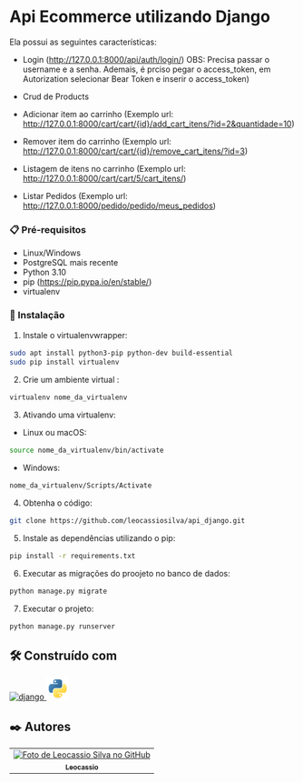 # Api Ecommerce utilizando Django


Ela possui as seguintes características:

* Login (http://127.0.0.1:8000/api/auth/login/) OBS: Precisa passar o username e a senha. Ademais, é prciso pegar o access_token, em  Autorization selecionar Bear Token e inserir o access_token)

* Crud de Products

* Adicionar item ao carrinho (Exemplo url: http://127.0.0.1:8000/cart/cart/{id}/add_cart_itens/?id=2&quantidade=10) 

* Remover item do carrinho (Exemplo url: http://127.0.0.1:8000/cart/cart/{id}/remove_cart_itens/?id=3) 

* Listagem de itens no carrinho (Exemplo url: http://127.0.0.1:8000/cart/cart/5/cart_itens/) 

* Listar Pedidos (Exemplo url: http://127.0.0.1:8000/pedido/pedido/meus_pedidos) 

### 📋 Pré-requisitos

- Linux/Windows
- PostgreSQL mais recente
- Python 3.10
- pip (https://pip.pypa.io/en/stable/)
- virtualenv 

### 🔧 Instalação

1. Instale o virtualenvwrapper:
```bash
sudo apt install python3-pip python-dev build-essential
sudo pip install virtualenv
```

2. Crie um ambiente virtual :

```bash
virtualenv nome_da_virtualenv
```

3. Ativando uma virtualenv:

- Linux ou macOS: 

```bash
source nome_da_virtualenv/bin/activate 
```
- Windows: 

```bash
nome_da_virtualenv/Scripts/Activate 
```

4. Obtenha o código:
```bash
git clone https://github.com/leocassiosilva/api_django.git
```

5. Instale as dependências utilizando o pip:
```bash
pip install -r requirements.txt
```

6. Executar as migrações do proojeto no banco de dados:
```bash
python manage.py migrate
```

7. Executar o projeto:
```bash
python manage.py runserver
```

## 🛠️ Construído com
<p align="left"> <a href="https://www.djangoproject.com/" target="_blank" rel="noreferrer"> <img src ="https://cdn.worldvectorlogo.com/logos/django.svg" alt="django" width="40" height="40"/> </a> <a href="https://www. python.org" target="_blank" rel="noreferrer"> <img src="https://raw.githubusercontent.com/devicons/devicon/master/icons/python/python-original.svg" alt="python" width="40" height="40"/> </a> </p>

## ✒️ Autores
<table>
  <tr>
    <td align="center">
      <a href="https://github.com/leocassiosilva">
        <img src="https://avatars.githubusercontent.com/u/56235626?s=400&u=e1d65eb62c2af0330761629420be56f266033655&v=4" width="100px;" alt="Foto de Leocassio Silva no GitHub"/><br>
        <sub>
          <b>Leocassio</b>
        </sub>
      </a>
    </td>
  </tr>
</table>


